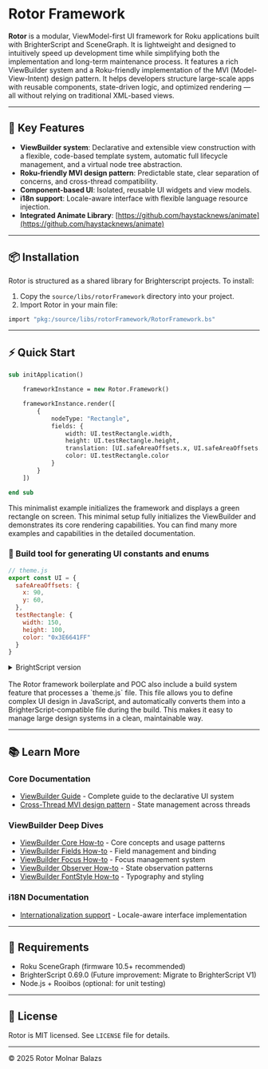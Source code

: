 # Rotor Framework

**Rotor** is a modular, ViewModel-first UI framework for Roku applications built with BrighterScript and SceneGraph. It is lightweight and designed to intuitively speed up development time while simplifying both the implementation and long-term maintenance process. It features a rich ViewBuilder system and a Roku-friendly implementation of the MVI (Model-View-Intent) design pattern. It helps developers structure large-scale apps with reusable components, state-driven logic, and optimized rendering — all without relying on traditional XML-based views.

---

## 🚀 Key Features

* **ViewBuilder system**: Declarative and extensible view construction with a flexible, code-based template system, automatic full lifecycle management, and a virtual node tree abstraction.
* **Roku-friendly MVI design pattern**: Predictable state, clear separation of concerns, and cross-thread compatibility.
* **Component-based UI**: Isolated, reusable UI widgets and view models.
* **i18n support**: Locale-aware interface with flexible language resource injection.
* **Integrated Animate Library**: [https://github.com/haystacknews/animate](https://github.com/haystacknews/animate)

---

## 📦 Installation

Rotor is structured as a shared library for Brighterscript projects. To install:

1. Copy the `source/libs/rotorFramework` directory into your project.
2. Import Rotor in your main file:

```vb
import "pkg:/source/libs/rotorFramework/RotorFramework.bs"
```

---

## ⚡ Quick Start

```vb
sub initApplication()

    frameworkInstance = new Rotor.Framework()

    frameworkInstance.render([
        {
            nodeType: "Rectangle",
            fields: {
                width: UI.testRectangle.width,
                height: UI.testRectangle.height,
                translation: [UI.safeAreaOffsets.x, UI.safeAreaOffsets.y],
                color: UI.testRectangle.color
            }
        }
    ])

end sub
```

This minimalist example initializes the framework and displays a green rectangle on screen. This minimal setup fully initializes the ViewBuilder and demonstrates its core rendering capabilities. You can find many more examples and capabilities in the detailed documentation.

### 🧩 Build tool for generating UI constants and enums

```js
// theme.js
export const UI = {
  safeAreaOffsets: {
    x: 90,
    y: 60,
  },
  testRectangle: {
    width: 150,
    height: 100,
    color: "0x3E6641FF"
  }
}
```

<details>
<summary>BrightScript version</summary>

```vb
namespace UI

    enum safeAreaOffsets
        x = 90
        y = 60
    end enum

    enum testRectangle
        width = 150
        height = 100
        color = "0x3E6641FF"
    end enum

end namespace
```

</details>
<br>
The Rotor framework boilerplate and POC also include a build system feature that processes a `theme.js` file. This file allows you to define complex UI design in JavaScript, and automatically converts them into a BrighterScript-compatible file during the build. This makes it easy to manage large design systems in a clean, maintainable way.

---

## 📚 Learn More

### Core Documentation
* [ViewBuilder Guide](docs/view-builder.md) - Complete guide to the declarative UI system
* [Cross-Thread MVI design pattern](docs/cross-thread-mvi.md) - State management across threads

### ViewBuilder Deep Dives
* [ViewBuilder Core How-to](docs/view-builder-core-howto.md) - Core concepts and usage patterns
* [ViewBuilder Fields How-to](docs/view-builder-fields-howto.md) - Field management and binding
* [ViewBuilder Focus How-to](docs/view-builder-focus-howto.md) - Focus management system
* [ViewBuilder Observer How-to](docs/view-builder-observer-howto.md) - State observation patterns
* [ViewBuilder FontStyle How-to](docs/view-builder-fontstyle-howto.md) - Typography and styling

### i18N Documentation
* [Internationalization support](i18n-support.md) - Locale-aware interface implementation

---

## 🔧 Requirements

* Roku SceneGraph (firmware 10.5+ recommended)
* BrighterScript 0.69.0 (Future improvement: Migrate to BrighterScript V1)
* Node.js + Rooibos (optional: for unit testing)

---

## 📄 License

Rotor is MIT licensed. See `LICENSE` file for details.

---

© 2025 Rotor Molnar Balazs
